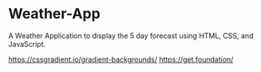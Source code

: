 # Weather-App
A Weather Application to display the 5 day forecast using HTML, CSS, and JavaScript.

https://cssgradient.io/gradient-backgrounds/
https://get.foundation/